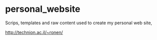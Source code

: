 personal_website
================

Scrips, templates and raw content used to create my personal web site, 


http://technion.ac.il/~ronen/
